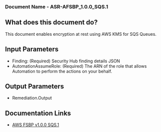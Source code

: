 ### Document Name - ASR-AFSBP_1.0.0_SQS.1

## What does this document do?
This document enables encryption at rest using AWS KMS for SQS Queues.

## Input Parameters
* Finding: (Required) Security Hub finding details JSON
* AutomationAssumeRole: (Required) The ARN of the role that allows Automation to perform the actions on your behalf.

## Output Parameters
* Remediation.Output

## Documentation Links
* [AWS FSBP v1.0.0 SQS.1](https://docs.aws.amazon.com/securityhub/latest/userguide/securityhub-standards-fsbp-controls.html#fsbp-sqs-1)
